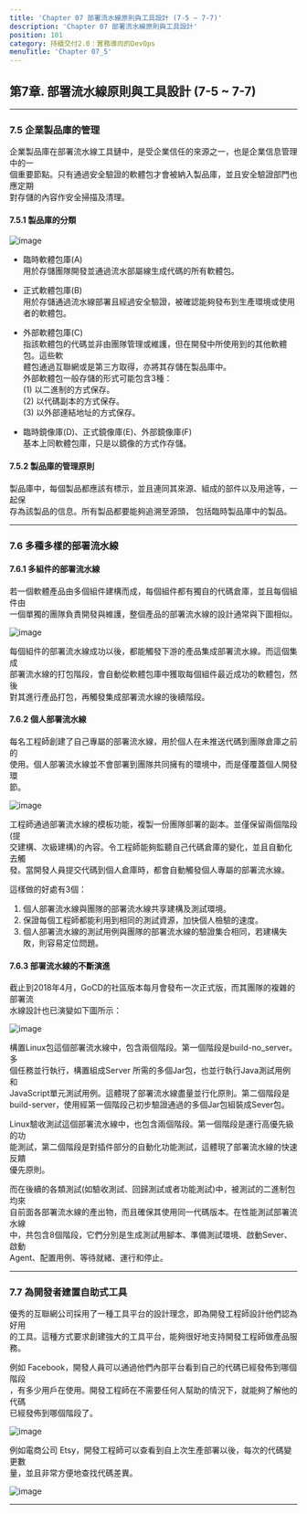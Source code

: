 ```yaml
---
title: 'Chapter 07 部署流水線原則與工具設計 (7-5 ~ 7-7)'
description: 'Chapter 07 部署流水線原則與工具設計'
position: 101
category: 持續交付2.0：實務導向的DevOps
menuTitle: 'Chapter 07_5'
---
```


## 第7章. 部署流水線原則與工具設計 (7-5 ~ 7-7)

<hr></hr>

### 7.5 企業製品庫的管理

企業製品庫在部署流水線工具鏈中，是受企業信任的來源之一，也是企業信息管理中的一 <br>
個重要節點。只有通過安全驗證的軟體包才會被納入製品庫，並且安全驗證部門也應定期 <br>
對存儲的內容作安全掃描及清理。

#### 7.5.1 製品庫的分類

![image](https://user-images.githubusercontent.com/54253518/166915657-c5035a37-caea-4037-88f2-4297753b96bb.png)

* 臨時軟體包庫(A) <br>
用於存儲團隊開發並通過流水部屬線生成代碼的所有軟體包。

* 正式軟體包庫(B) <br>
用於存儲通過流水線部署且經過安全驗證，被確認能夠發布到生產環境或使用者的軟體包。

* 外部軟體包庫(C) <br>
指該軟體包的代碼並非由團隊管理或維護，但在開發中所使用到的其他軟體包。這些軟 <br>
體包通過互聯網或是第三方取得，亦將其存儲在製品庫中。 <br>
外部軟體包一般存儲的形式可能包含3種： <br>
(1) 以二進制的方式保存。 <br>
(2) 以代碼副本的方式保存。 <br>
(3) 以外部連結地址的方式保存。 <br>

* 臨時鏡像庫(D)、正式鏡像庫(E)、外部鏡像庫(F) <br>
基本上同軟體包庫，只是以鏡像的方式作存儲。

#### 7.5.2 製品庫的管理原則

製品庫中，每個製品都應該有標示，並且連同其來源、組成的部件以及用途等，一起保 <br>
存為該製品的信息。所有製品都要能夠追溯至源頭， 包括臨時製品庫中的製品。

<hr></hr>

### 7.6 多種多樣的部署流水線

#### 7.6.1 多組件的部署流水線

若一個軟體產品由多個組件建構而成，每個組件都有獨自的代碼倉庫，並且每個組件由 <br>
一個單獨的團隊負責開發與維護，整個產品的部署流水線的設計通常與下圖相似。

![image](https://user-images.githubusercontent.com/54253518/166899205-b31d710f-6249-41a5-ba19-efccb1121fde.png)

每個組件的部署流水線成功以後，都能觸發下游的產品集成部署流水線。而這個集成 <br>
部署流水線的打包階段，會自動從軟體包庫中獲取每個組件最近成功的軟體包，然後 <br>
對其進行產品打包，再觸發集成部署流水線的後續階段。

#### 7.6.2 個人部署流水線

每名工程師創建了自己專屬的部署流水線，用於個人在未推送代碼到團隊倉庫之前的 <br>
使用。個人部署流水線並不會部署到團隊共同擁有的環境中，而是僅覆蓋個人開發環 <br>
節。

![image](https://user-images.githubusercontent.com/54253518/166899696-d76c146d-e533-4ad3-b56a-98640ff7761f.png)

工程師通過部署流水線的模板功能，複製一份團隊部署的副本。並僅保留兩個階段(提 <br>
交建構、次級建構)的內容。令工程師能夠監聽自己代碼倉庫的變化，並且自動化去觸 <br>
發。當開發人員提交代碼到個人倉庫時，都會自動觸發個人專屬的部署流水線。

這樣做的好處有3個：
1. 個人部署流水線與團隊的部署流水線共享建構及測試環境。
2. 保證每個工程師都能利用到相同的測試資源，加快個人檢驗的速度。
3. 個人部署流水線的測試用例與團隊的部署流水線的驗證集合相同，若建構失敗，則容易定位問題。

#### 7.6.3 部署流水線的不斷演進

截止到2018年4月，GoCD的社區版本每月會發布一次正式版，而其團隊的複雜的部署流 <br>
水線設計也已演變如下圖所示：

![image](https://user-images.githubusercontent.com/54253518/166899792-fcad6ccd-9287-47ca-81d3-6239c603d261.png)

構置Linux包這個部署流水線中，包含兩個階段。第一個階段是build-no_server。多 <br>
個任務並行執行，構置組成Server 所需的多個Jar包，也並行執行Java測試用例和 <br>
JavaScript單元測試用例。這體現了部署流水線盡量並行化原則。第二個階段是 <br>
build-server，使用經第一個階段己初步驗證通過的多個Jar包組裝成Sever包。

Linux驗收測試這個部署流水線中，也包含兩個階段。第一個階段是運行高優先級的功 <br>
能測試，第二個階段是對插件部分的自動化功能測試，這體現了部署流水線的快速反饋 <br>
優先原則。

而在後續的各類測試(如驗收測試、回歸測試或者功能測試)中，被測試的二進制包均來 <br>
自前面各部署流水線的產出物，而且確保其使用同一代碼版本。在性能測試部署流水線 <br>
中，共包含8個階段，它們分別是生成測試用腳本、準備測試環境、啟動Sever、啟動 <br>
Agent、配置用例、等待就緒、運行和停止。

<hr></hr>

### 7.7 為開發者建置自助式工具

優秀的互聯網公司採用了一種工具平台的設計理念，即為開發工程師設計他們認為好用 <br>
的工具。這種方式要求創建強大的工具平台，能夠很好地支持開發工程師做產品服務。


例如 Facebook，開發人員可以通過他們內部平台看到自己的代碼已經發佈到哪個階段 <br>
，有多少用戶在使用。開發工程師在不需要任何人幫助的情況下，就能夠了解他的代碼 <br>
已經發佈到哪個階段了。

![image](https://user-images.githubusercontent.com/54253518/166907831-bd62ef0a-cc80-453a-b548-d91f58dde85f.png)

例如電商公司 Etsy，開發工程師可以查看到自上次生產部署以後，每次的代碼變更數 <br>
量，並且非常方便地查找代碼差異。

![image](https://user-images.githubusercontent.com/54253518/166907867-e504bada-70cf-4ca2-a575-6cadb885a3d0.png)

<hr></hr>

